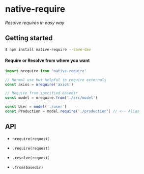 native-require
==============
*Resolve requires in easy way*

Getting started
---------------

```sh
$ npm install native-require --save-dev
```

#### Require or Resolve from where you want

```javascript
import nrequire from 'native-require'

// Normal use but helpful to require externals
const axios = nrequire('axios')

// Require from specified basedir
const model = nrequire.from('./src/model')

const User = model('./user')
const Production = model.require('./production') // <-- Alias
```

API
---

- `nrequire(request)`

- `.require(request)`

- `.resolve(request)`

- `.from(basedir)`
